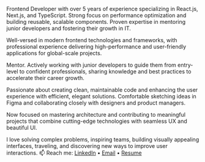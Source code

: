Frontend Developer with over 5 years of experience specializing in React.js, Next.js, and TypeScript. Strong focus on performance optimization and building reusable, scalable components. Proven expertise in mentoring junior developers and fostering their growth in IT.

Well-versed in modern frontend technologies and frameworks, with professional experience delivering high-performance and user-friendly applications for global-scale projects.

Mentor. Actively working with junior developers to guide them from entry-level to confident professionals, sharing knowledge and best practices to accelerate their career growth.

Passionate about creating clean, maintainable code and enhancing the user experience with efficient, elegant solutions. Comfortable sketching ideas in Figma and collaborating closely with designers and product managers.

Now focused on mastering architecture and contributing to meaningful projects that combine cutting-edge technologies with seamless UX and beautiful UI.

I love solving complex problems, inspiring teams, building visually appealing interfaces, traveling, and discovering new ways to improve user interactions.
📫 Reach me: [LinkedIn](https://www.linkedin.com/in/vladislav-peryazev/) • [Email](vladperyazev14@gmail.com) • [Resume](https://www.youtube.com/watch?v=dQw4w9WgXcQ)
